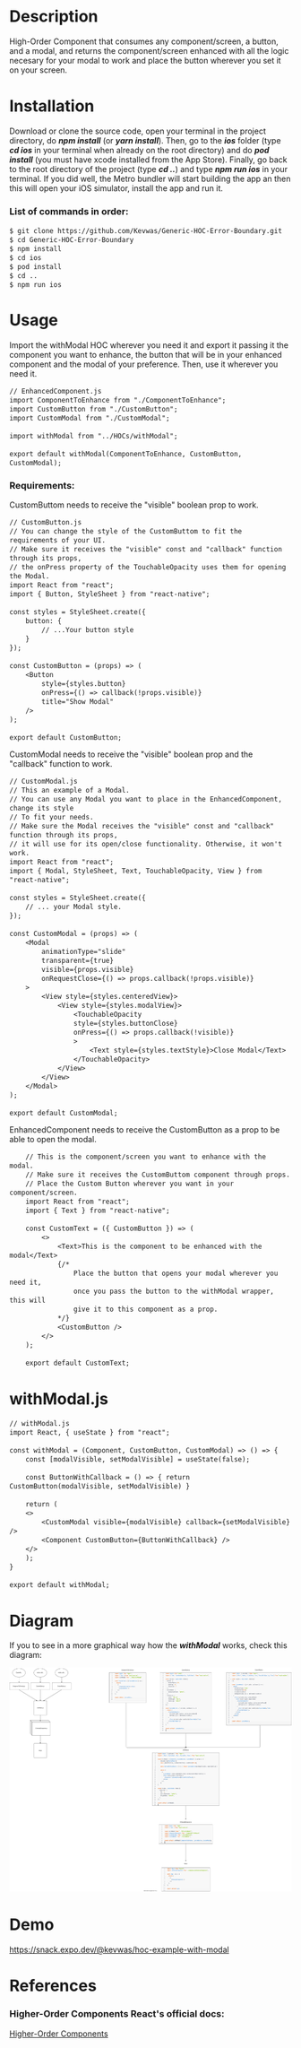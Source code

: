 # Description
High-Order Component that consumes any component/screen, a button, and a modal, and returns the component/screen enhanced with all the logic necesary for your modal to work and place the button wherever you set it on your screen.

# Installation

Download or clone the source code, open your terminal in the project directory, 
do ***npm install*** (or ***yarn install***). Then, go to the ***ios*** folder 
(type ***cd ios*** in your terminal when already on the root directory) and do
***pod install*** (you must have xcode installed from the App Store). Finally, 
go back to the root directory of the project (type ***cd ..***) and type 
***npm run ios*** in your terminal. If you did well, the Metro bundler will 
start building the app an then this will open your iOS simulator, install the 
app and run it.

### List of commands in order:

    $ git clone https://github.com/Kevwas/Generic-HOC-Error-Boundary.git
    $ cd Generic-HOC-Error-Boundary
    $ npm install 
    $ cd ios
    $ pod install
    $ cd ..
    $ npm run ios

# Usage

Import the withModal HOC wherever you need it and export it passing it the component
you want to enhance, the button that will be in your enhanced component 
and the modal of your preference. Then, use it wherever you need it.

    // EnhancedComponent.js
    import ComponentToEnhance from "./ComponentToEnhance";
    import CustomButton from "./CustomButton";
    import CustomModal from "./CustomModal";

    import withModal from "../HOCs/withModal";

    export default withModal(ComponentToEnhance, CustomButton, CustomModal);

### Requirements:

CustomButtom needs to receive the "visible" boolean prop to work.

    // CustomButton.js
    // You can change the style of the CustomButtom to fit the requirements of your UI.
    // Make sure it receives the "visible" const and "callback" function through its props,
    // the onPress property of the TouchableOpacity uses them for opening the Modal.
    import React from "react";
    import { Button, StyleSheet } from "react-native";

    const styles = StyleSheet.create({
        button: {
            // ...Your button style
        }
    });

    const CustomButton = (props) => (
        <Button
            style={styles.button}
            onPress={() => callback(!props.visible)}
            title="Show Modal"
        />
    );

    export default CustomButton;


CustomModal needs to receive the "visible" boolean prop and the "callback" function to work.

    // CustomModal.js
    // This an example of a Modal.
    // You can use any Modal you want to place in the EnhancedComponent, change its style
    // To fit your needs.
    // Make sure the Modal receives the "visible" const and "callback" function through its props,
    // it will use for its open/close functionality. Otherwise, it won't work.
    import React from "react";
    import { Modal, StyleSheet, Text, TouchableOpacity, View } from "react-native";

    const styles = StyleSheet.create({  
        // ... your Modal style.
    });

    const CustomModal = (props) => (
        <Modal
            animationType="slide"
            transparent={true}
            visible={props.visible}
            onRequestClose={() => props.callback(!props.visible)}
        >
            <View style={styles.centeredView}>
                <View style={styles.modalView}>
                    <TouchableOpacity
                    style={styles.buttonClose}
                    onPress={() => props.callback(!visible)}
                    >
                        <Text style={styles.textStyle}>Close Modal</Text>
                    </TouchableOpacity>
                </View>
            </View>
        </Modal>
    );

    export default CustomModal;


EnhancedComponent needs to receive the CustomButton as a prop to be able to open the modal.

        // This is the component/screen you want to enhance with the modal.
        // Make sure it receives the CustomButtom component through props.
        // Place the Custom Button wherever you want in your component/screen.
        import React from "react";
        import { Text } from "react-native";

        const CustomText = ({ CustomButton }) => (
            <>
                <Text>This is the component to be enhanced with the modal</Text>
                {/* 
                    Place the button that opens your modal wherever you need it,
                    once you pass the button to the withModal wrapper, this will
                    give it to this component as a prop.
                */}
                <CustomButton />
            </>
        );

        export default CustomText;

# withModal.js

    // withModal.js
    import React, { useState } from "react";

    const withModal = (Component, CustomButton, CustomModal) => () => {
        const [modalVisible, setModalVisible] = useState(false);

        const ButtonWithCallback = () => { return CustomButton(modalVisible, setModalVisible) }

        return (
        <>
            <CustomModal visible={modalVisible} callback={setModalVisible} />
            <Component CustomButton={ButtonWithCallback} />
        </>
        );
    }

    export default withModal;

# Diagram

If you to see in a more graphical way how the ***withModal*** works, check this diagram:

<a target="_blank" href = "./assets/EnhancedComponentWithModal.svg">
<img src="./assets/EnhancedComponentWithModal.svg" alt="EnhancedComponentWithModal" height="400">
</a>


# Demo

<a href = "https://snack.expo.dev/@kevwas/hoc-example-with-modal">https://snack.expo.dev/@kevwas/hoc-example-with-modal</a>

# References

### Higher-Order Components React's official docs:

<a href = "https://reactjs.org/docs/higher-order-components.html">Higher-Order Components</a>
